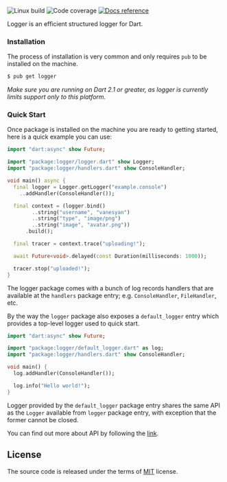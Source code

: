 ![Linux build][travis-badge-url] ![Code coverage][coveralls-badge-url] [![Docs reference][dartdocs-badge-url]][dartdocs-url]

Logger is an efficient structured logger for Dart.

### Installation
The process of installation is very common and only requires `pub` to be installed
on the machine.

```sh
$ pub get logger
```

_Make sure you are running on Dart 2.1 or greater, as logger is currently limits
support only to this platform._

### Quick Start
Once package is installed on the machine you are ready to getting started,
here is a quick example you can use:

```dart
import "dart:async" show Future;

import "package:logger/logger.dart" show Logger;
import "package:logger/handlers.dart" show ConsoleHandler;

void main() async {
  final logger = Logger.getLogger("example.console")
    ..addHandler(ConsoleHandler());

  final context = (logger.bind()
        ..string("username", "vanesyan")
        ..string("type", "image/png")
        ..string("image", "avatar.png"))
      .build();

  final tracer = context.trace("uploading!");

  await Future<void>.delayed(const Duration(milliseconds: 1000));

  tracer.stop("uploaded!");
}
```

The logger package comes with a bunch of log records handlers that are available
at the `handlers` package entry; e.g. `ConsoleHandler`, `FileHandler`, etc.

By the way the `logger` package also exposes a `default_logger` entry which provides
a top-level logger used to quick start.

```dart
import "dart:async" show Future;

import "package:logger/default_logger.dart" as log;
import "package:logger/handlers.dart" show ConsoleHandler;

void main() {
  log.addHandler(ConsoleHandler());

  log.info("Hello world!");
}
```

Logger provided by the `default_logger` package entry shares the same API as the
`Logger` available from `logger` package entry, with exception that the former cannot
be closed.

You can find out more about API by following the [link][dartdocs-url].

## License
The source code is released under the terms of [MIT] license.

[MIT]: ./LICENSE
[travis-badge-url]: https://img.shields.io/travis/logger-dart/logger.dart/master.svg
[coveralls-badge-url]: https://img.shields.io/coveralls/github/logger-dart/logger.dart/master.svg
[dartdocs-badge-url]: https://img.shields.io/badge/dartdocs-reference-blue.svg
[dartdocs-url]: https://pub.dartlang.org/documentation/logger
